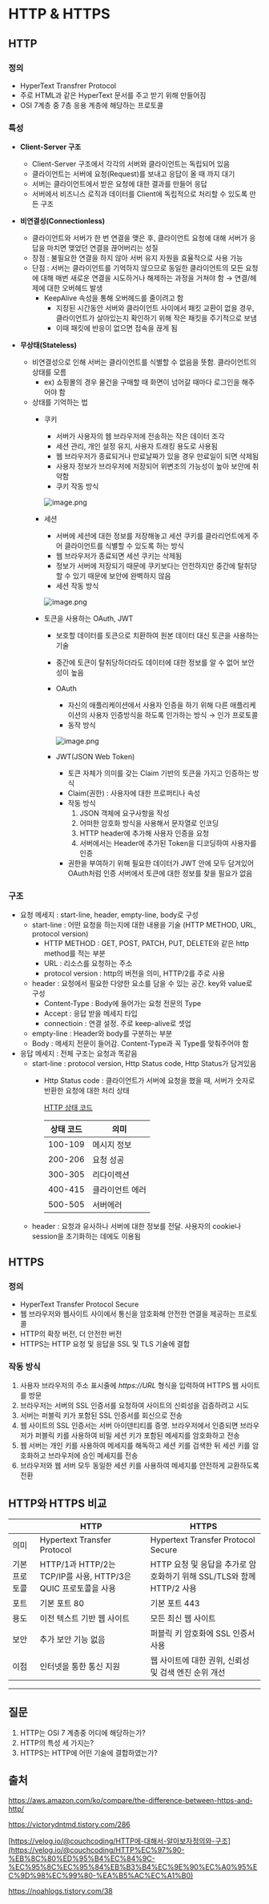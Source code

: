 # HTTP & HTTPS
## HTTP

### 정의

- HyperText Transfrer Protocol
- 주로 HTML과 같은 HyperText 문서를 주고 받기 위해 만들어짐
- OSI 7계층 중 7층 응용 계층에 해당하는 프로토콜

### 특성

- **Client-Server 구조**
    - Client-Server 구조에서 각각의 서버와 클라이언트는 독립되어 있음
    - 클라이언트는 서버에 요청(Request)를 보내고 응답이 올 때 까지 대기
    - 서버는 클라이언트에서 받은 요청에 대한 결과를 만들어 응답
    - 서버에서 비즈니스 로직과 데이터를 Client에 독립적으로 처리할 수 있도록 만든 구조

- **비연결성(Connectionless)**
    - 클라이언트와 서버가 한 번 연결을 맺은 후, 클라이언트 요청에 대해 서버가 응답을 마치면 맺었던 연결을 끊어버리는 성질
    - 장점 : 불필요한 연결을 하지 않아 서버 유지 자원을 효율적으로 사용 가능
    - 단점 : 서버는 클라이언트를 기억하지 않으므로 동일한 클라이언트의 모든 요청에 대해 매번 새로운 연결을 시도하거나 해제하는 과정을 거쳐야 함 → 연결/헤제에 대한 오버헤드 발생
        - KeepAlive 속성을 통해 오버헤드를 줄이려고 함
            - 지정된 시간동안 서버와 클라이언트 사이에서 패킷 교환이 없을 경우, 클라이언트가 살아있는지 확인하기 위해 작은 패킷을 주기적으로 보냄
            - 이때 패킷에 반응이 없으면 접속을 끊게 됨

- **무상태(Stateless)**
    - 비연결성으로 인해 서버는 클라이언트를 식별할 수 없음을 뜻함. 클라이언트의 상태를 모름
        - ex) 쇼핑몰의 경우 물건을 구매할 때 화면이 넘어갈 때마다 로그인을 해주어야 함
    - 상태를 기억하는 법
        - 쿠키
            - 서버가 사용자의 웹 브라우저에 전송하는 작은 데이터 조각
            - 세션 관리, 개인 설정 유지, 사용자 트래킹 용도로 사용됨
            - 웹 브라우저가 종료되거나 만료날짜가 있을 경우 만료일이 되면 삭제됨
            - 사용자 정보가 브라우저에 저장되어 위변조의 가능성이 높아 보안에 취약함
            - 쿠키 작동 방식
            
            ![image.png](./images/HTTP&HTTPS/쿠키작동방식.png)
            
        - 세션
            - 서버에 세션에 대한 정보를 저장해놓고 세션 쿠키를 클라리언트에게 주어 클라이언트를 식별할 수 있도록 하는 방식
            - 웹 브라우저가 종료되면 세션 쿠키는 삭제됨
            - 정보가 서버에 저장되기 때문에 쿠키보다는 안전하지만 중간에 탈취당할 수 있기 때문에 보안에 완벽하지 않음
            - 세션 작동 방식
            
            ![image.png](./images/HTTP&HTTPS/세션작동방식.png)
            
        - 토큰을 사용하는 OAuth, JWT
            - 보호할 데이터를 토큰으로 치환하여 원본 데이터 대신 토큰을 사용하는 기술
            - 중간에 토큰이 탈취당하더라도 데이터에 대한 정보를 알 수 없어 보안성이 높음
            - OAuth
                - 자신의 애플리케이션에서 사용자 인증을 하기 위해 다른 애플리케이션의 사용자 인증방식을 하도록 인가하는 방식 → 인가 프로토콜
                - 동작 방식
                
                ![image.png](./images/HTTP&HTTPS/OAuth작동방식.png)
                
            - JWT(JSON Web Token)
                - 토큰 자체가 의미를 갖는 Claim 기반의 토큰을 가지고 인증하는 방식
                - Claim(권한) : 사용자에 대한 프로퍼티나 속성
                - 작동 방식
                    1. JSON 객체에 요구사항을 작성
                    2. 어떠한 암호화 방식을 사용해서 문자열로 인코딩
                    3. HTTP header에 추가해 사용자 인증을 요청
                    4. 서버에서는 Header에 추가된 Token을 디코딩하여 사용자를 인증
                - 권한을 부여하기 위해 필요한 데이터가 JWT 안에 모두 담겨있어 OAuth처럼 인증 서버에서 토큰에 대한 정보를 찾을 필요가 없음

### 구조

- 요청 메세지 : start-line, header, empty-line, body로 구성
    - start-line : 어떤 요청을 하는지에 대한 내용을 기술 (HTTP METHOD, URL, protocol version)
        - HTTP METHOD : GET, POST, PATCH, PUT, DELETE와 같은 http method를 적는 부분
        - URL : 리소스를 요청하는 주소
        - protocol version : http의 버전을 의미, HTTP/2를 주로 사용
    - header : 요청에서 필요한 다양한 요소를 담을 수 있는 공간. key와 value로 구성
        - Content-Type : Body에 들어가는 요청 전문의 Type
        - Accept : 응답 받을 메세지 타입
        - connectioin : 연결 설정. 주로 keep-alive로 셋업
    - empty-line : Header와 body를 구분하는 부분
    - Body : 메세지 전문이 들어감. Content-Type과 꼭 Type를 맞춰주어야 함
- 응답 메세지 : 전체 구조는 요청과 똑같음
    - start-line : protocol version, Http Status code, Http Status가 담겨있음
        - Http Status code : 클라이언트가 서버에 요청을 했을 때, 서버가 숫자로 반환한 요청에 대한 처리 상태
            
            [HTTP 상태 코드](https://ko.wikipedia.org/wiki/HTTP_상태_코드)
            
            | 상태 코드 | 의미 |
            | --- | --- |
            | 100-109 | 메시지 정보 |
            | 200-206 | 요청 성공 |
            | 300-305 | 리다이렉션 |
            | 400-415 | 클라이언트 에러 |
            | 500-505 | 서버에러 |
    - header : 요청과 유사하나 서버에 대한 정보를 전달. 사용자의 cookie나 session을 초기화하는 데에도 이용됨

## HTTPS

### 정의

- HyperText Transfer Protocol Secure
- 웹 브라우저와 웹사이트 사이에서 통신을 암호화해 안전한 연결을 제공하는 프로토콜
- HTTP의 확장 버전, 더 안전한 버전
- HTTPS는 HTTP 요청 및 응답을 SSL 및 TLS 기술에 결합

### 작동 방식

1. 사용자 브라우저의 주소 표시줄에 *https://URL* 형식을 입력하여 HTTPS 웹 사이트를 방문
2. 브라우저는 서버의 SSL 인증서를 요청하여 사이트의 신뢰성을 검증하려고 시도
3. 서버는 퍼블릭 키가 포함된 SSL 인증서를 회신으로 전송
4. 웹 사이트의 SSL 인증서는 서버 아이덴티티를 증명. 브라우저에서 인증되면 브라우저가 퍼블릭 키를 사용하여 비밀 세션 키가 포함된 메세지를 암호화하고 전송
5. 웹 서버는 개인 키를 사용하여 메세지를 해독하고 세션 키를 검색한 뒤 세션 키를 암호화하고 브라우저에 승인 메세지를 전송
6. 브라우저와 웹 서버 모두 동일한 세션 키를 사용하여 메세지를 안전하게 교환하도록 전환

## HTTP와 HTTPS 비교

|  | HTTP | HTTPS |
| --- | --- | --- |
| 의미 | Hypertext Transfer Protocol | Hypertext Transfer Protocol Secure |
| 기본 프로토콜 | HTTP/1과 HTTP/2는 TCP/IP를 사용, HTTP/3은 QUIC 프로토콜을 사용 | HTTP 요청 및 응답을 추가로 암호화하기 위해 SSL/TLS와 함께 HTTP/2 사용 |
| 포트 | 기본 포트 80 | 기본 포트 443 |
| 용도 | 이전 텍스트 기반 웹 사이트 | 모든 최신 웹 사이트 |
| 보안 | 추가 보안 기능 없음 | 퍼블릭 키 암호화에 SSL 인증서 사용 |
| 이점 | 인터넷을 통한 통신 지원 | 웹 사이트에 대한 권위, 신뢰성 및 검색 엔진 순위 개선 |

---

## 질문

1. HTTP는 OSI 7 계층중 어디에 해당하는가?
2. HTTP의 특성 세 가지는?
3. HTTPS는 HTTP에 어떤 기술에 결합하였는가?

## 출처

https://aws.amazon.com/ko/compare/the-difference-between-https-and-http/

https://victorydntmd.tistory.com/286

[https://velog.io/@couchcoding/HTTP에-대해서-알아보자정의와-구조](https://velog.io/@couchcoding/HTTP%EC%97%90-%EB%8C%80%ED%95%B4%EC%84%9C-%EC%95%8C%EC%95%84%EB%B3%B4%EC%9E%90%EC%A0%95%EC%9D%98%EC%99%80-%EA%B5%AC%EC%A1%B0)

https://noahlogs.tistory.com/38
